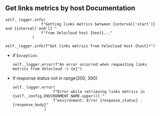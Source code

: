 ## Get links metrics by host Documentation

```
self._logger.info(
                f"Getting links metrics between {interval['start']} and {interval['end']} "
                f"from Velocloud host {host}..."
            )
            
self._logger.info(f"Got links metrics from Velocloud host {host}!")
```

* if `Exception`:
  ```
  self._logger.error(f"An error occurred when requesting links metrics from Velocloud -> {e}")
  ```

* if response status not in range(200, 300)
  ```
  self._logger.error(
                    f"Error while retrieving links metrics in {self._config.ENVIRONMENT_NAME.upper()} "
                    f"environment: Error {response_status} - {response_body}"
                )
  ```
